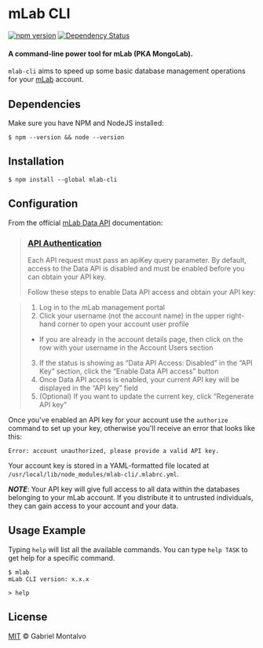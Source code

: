 # mLab CLI
[![npm version](https://img.shields.io/npm/v/mlab-cli.svg?style=flat)](https://www.npmjs.com/package/mlab-cli)
[![Dependency Status](https://david-dm.org/gmontalvoriv/mlab-cli.svg)](https://www.npmjs.com/package/mlab-cli)

#### A command-line power tool for mLab (PKA MongoLab).

```mlab-cli``` aims to speed up some basic database management operations for your [mLab](https://mlab.com/) account.

## Dependencies

Make sure you have NPM and NodeJS installed:

```
$ npm --version && node --version
```

## Installation

```
$ npm install --global mlab-cli
```

## Configuration

From the official [mLab Data API](http://docs.mlab.com/data-api/) documentation:

> ### [API Authentication](http://docs.mlab.com/data-api/#authentication)
>
> Each API request must pass an apiKey query parameter. By default, access to the Data API is disabled and must be enabled before you can obtain your API key.
>
>Follow these steps to enable Data API access and obtain your API key:

> 1. Log in to the mLab management portal
> 2. Click your username (not the account name) in the upper right-hand corner to open your account user profile
>   - If you are already in the account details page, then click on the row with your username in the Account Users section
> 3. If the status is showing as “Data API Access: Disabled” in the “API Key” section, click the “Enable Data API access” button
> 4. Once Data API access is enabled, your current API key will be displayed in the “API key” field 
> 5. (Optional) If you want to update the current key, click “Regenerate API key”

Once you've enabled an API key for your account use the ```authorize``` command to set up your key, otherwise you'll receive an error that looks like this:
 
 ```
 Error: account unauthorized, please provide a valid API key.
 ```
 
 Your account key is stored in a YAML-formatted file located at ```/usr/local/lib/node_modules/mlab-cli/.mlabrc.yml```.
 
 ***NOTE***: Your API key will give full access to all data within the databases belonging to your mLab account. If you distribute it to untrusted individuals, they can gain access to your account and your data.
 
## Usage Example

Typing ```help``` will list all the available commands. You can type ```help TASK``` to get help for a specific command.

```
$ mlab
mLab CLI version: x.x.x

> help
```

## License

[MIT](https://github.com/gmontalvoriv/mlab-cli/blob/master/LICENSE) © Gabriel Montalvo
